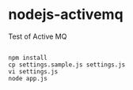 # nodejs-activemq

Test of Active MQ 

```

npm install
cp settings.sample.js settings.js
vi settings.js
node app.js

```
